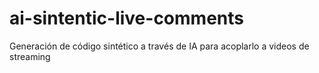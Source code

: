 # ai-sintentic-live-comments
Generación de código sintético a través de IA para acoplarlo a videos de streaming

